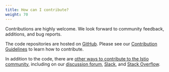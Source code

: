 ```yaml
---
title: How can I contribute?
weight: 70
---
```


Contributions are highly welcome. We look forward to community feedback, additions, and bug reports.

The code repositories are hosted on [GitHub](https://github.com/istio). Please see our [Contribution Guidelines](https://github.com/istio/community/blob/master/CONTRIBUTING.md) to learn how to contribute.

In addition to the code, there are [other ways to contribute to the Istio community](/pt-br/get-involved/), including on our [discussion forum](https://discuss.istio.io),
[Slack](https://slack.istio.io), and [Stack Overflow](https://stackoverflow.com/questions/tagged/istio).
